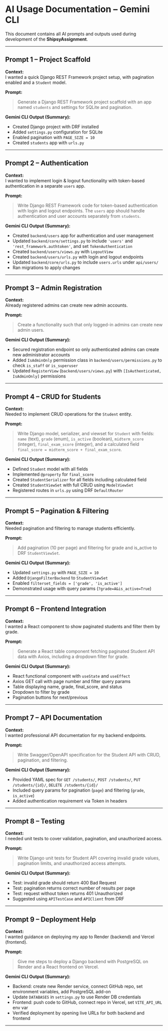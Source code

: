 # AI Usage Documentation – Gemini CLI

This document contains all AI prompts and outputs used during development of the **ShipsyAssignment**.

---

## Prompt 1 – Project Scaffold

**Context:**  
I wanted a quick Django REST Framework project setup, with pagination enabled and a `Student` model.

**Prompt:**  
> Generate a Django REST Framework project scaffold with an app named `students` and settings for SQLite and pagination.

**Gemini CLI Output (Summary):**  
- Created Django project with DRF installed  
- Added `settings.py` configuration for SQLite  
- Enabled pagination with `PAGE_SIZE = 10`  
- Created `students` app with `urls.py`  

---

## Prompt 2 – Authentication

**Context:**  
I wanted to implement login & logout functionality with token-based authentication in a separate `users` app.

**Prompt:**  
> Write Django REST Framework code for token-based authentication with login and logout endpoints. The `users` app should handle authentication and user accounts separately from `students`.

**Gemini CLI Output (Summary):**  
- Created `backend/users` app for authentication and user management  
- Updated `backend/core/settings.py` to include `'users'` and `'rest_framework.authtoken'`, and set `TokenAuthentication`  
- Created `backend/users/views.py` with `LogoutView`  
- Created `backend/users/urls.py` with login and logout endpoints  
- Updated `backend/core/urls.py` to include `users.urls` under `api/users/`  
- Ran migrations to apply changes  

---

## Prompt 3 – Admin Registration

**Context:**  
Already registered admins can create new admin accounts.

**Prompt:**  
> Create a functionality such that only logged-in admins can create new admin users.

**Gemini CLI Output (Summary):**  
- Secured registration endpoint so only authenticated admins can create new administrator accounts  
- Added `IsAdminOnly` permission class in `backend/users/permissions.py` to check `is_staff` or `is_superuser`  
- Updated `RegisterView` (`backend/users/views.py`) with `[IsAuthenticated, IsAdminOnly]` permissions  

---

## Prompt 4 – CRUD for Students

**Context:**  
Needed to implement CRUD operations for the `Student` entity.

**Prompt:**  
> Write Django model, serializer, and viewset for `Student` with fields: `name` (text), `grade` (enum), `is_active` (boolean), `midterm_score` (integer), `final_exam_score` (integer), and a calculated field `final_score = midterm_score + final_exam_score`.

**Gemini CLI Output (Summary):**  
- Defined `Student` model with all fields  
- Implemented `@property` for `final_score`  
- Created `StudentSerializer` for all fields including calculated field  
- Created `StudentViewSet` with full CRUD using `ModelViewSet`  
- Registered routes in `urls.py` using DRF `DefaultRouter`

---

## Prompt 5 – Pagination & Filtering

**Context:**  
Needed pagination and filtering to manage students efficiently.

**Prompt:**  
> Add pagination (10 per page) and filtering for grade and is_active to DRF `StudentViewSet`.

**Gemini CLI Output (Summary):**  
- Updated `settings.py` with `PAGE_SIZE = 10`  
- Added `DjangoFilterBackend` to `StudentViewSet`  
- Enabled `filterset_fields = ['grade', 'is_active']`  
- Demonstrated usage with query params (`?grade=A&is_active=True`)

---

## Prompt 6 – Frontend Integration

**Context:**  
I wanted a React component to show paginated students and filter them by grade.

**Prompt:**  
> Generate a React table component fetching paginated Student API data with Axios, including a dropdown filter for grade.

**Gemini CLI Output (Summary):**  
- React functional component with `useState` and `useEffect`  
- Axios GET call with page number and filter query params  
- Table displaying name, grade, final_score, and status  
- Dropdown to filter by grade  
- Pagination buttons for next/previous

---

## Prompt 7 – API Documentation

**Context:**  
I wanted professional API documentation for my backend endpoints.

**Prompt:**  
> Write Swagger/OpenAPI specification for the Student API with CRUD, pagination, and filtering.

**Gemini CLI Output (Summary):**  
- Provided YAML spec for `GET /students/`, `POST /students/`, `PUT /students/{id}/`, `DELETE /students/{id}/`  
- Included query params for pagination (`page`) and filtering (`grade`, `is_active`)  
- Added authentication requirement via Token in headers

---

## Prompt 8 – Testing

**Context:**  
I needed unit tests to cover validation, pagination, and unauthorized access.

**Prompt:**  
> Write Django unit tests for Student API covering invalid grade values, pagination limits, and unauthorized access attempts.

**Gemini CLI Output (Summary):**  
- Test: invalid grade should return 400 Bad Request  
- Test: pagination returns correct number of results per page  
- Test: request without token returns 401 Unauthorized  
- Suggested using `APITestCase` and `APIClient` from DRF

---

## Prompt 9 – Deployment Help

**Context:**  
I wanted guidance on deploying my app to Render (backend) and Vercel (frontend).

**Prompt:**  
> Give me steps to deploy a Django backend with PostgreSQL on Render and a React frontend on Vercel.

**Gemini CLI Output (Summary):**  
- Backend: create new Render service, connect GitHub repo, set environment variables, add PostgreSQL add-on  
- Update `DATABASES` in `settings.py` to use Render DB credentials  
- Frontend: push code to GitHub, connect repo in Vercel, set `VITE_API_URL` env var  
- Verified deployment by opening live URLs for both backend and frontend

---
